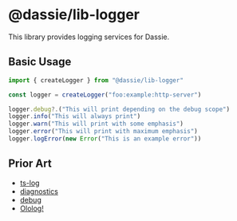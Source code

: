 # @dassie/lib-logger

This library provides logging services for Dassie.

## Basic Usage

```ts
import { createLogger } from "@dassie/lib-logger"

const logger = createLogger("foo:example:http-server")

logger.debug?.("This will print depending on the debug scope")
logger.info("This will always print")
logger.warn("This will print with some emphasis")
logger.error("This will print with maximum emphasis")
logger.logError(new Error("This is an example error"))
```

## Prior Art

- [ts-log](https://tslog.js.org/#/)
- [diagnostics](https://github.com/3rd-Eden/diagnostics)
- [debug](https://github.com/debug-js/debug)
- [Ololog!](https://github.com/xpl/ololog)
